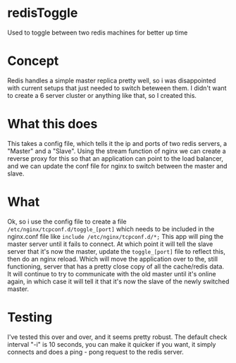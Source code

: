 # redisToggle
Used to toggle between two redis machines for better up time

# Concept
Redis handles a simple master replica pretty well, so i was disappointed with current setups that just needed to switch beteween them.
I didn't want to create a 6 server cluster or anything like that, so I created this.

# What this does
This takes a config file, which tells it the ip and ports of two redis servers, a "Master" and a "Slave". Using the stream function of nginx we can create
a reverse proxy for this so that an application can point to the load balancer, and we can update the conf file for nginx to switch between the master
and slave.

# What
Ok, so i use the config file to create a file `/etc/nginx/tcpconf.d/toggle_[port]` which needs to be included in the nginx.conf file like `include /etc/nginx/tcpconf.d/*;`
This app will ping the master server until it fails to connect. At which point it will tell the slave server that it's now the master, update the `toggle_[port]` file to reflect
this, then do an nginx reload.  Which will move the application over to the, still functioning, server that has a pretty close copy of all the cache/redis data. 
It will continue to try to communicate with the old master until it's online again, in which case it will tell it that it's now the slave of the newly switched master.

# Testing
I've tested this over and over, and it seems pretty robust.  The default check interval "-i" is 10 seconds, you can make it quicker if you want, it simply connects and does a 
ping - pong request to the redis server.
